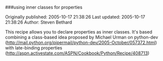 ###using inner classes for properties

Originally published: 2005-10-17 21:38:26
Last updated: 2005-10-17 21:38:26
Author: Steven Bethard

This recipe allows you to declare properties as inner classes.  It's based combining a class-based idea proposed by Michael Urman on python-dev (http://mail.python.org/pipermail/python-dev/2005-October/057372.html) with late-binding properties (http://aspn.activestate.com/ASPN/Cookbook/Python/Recipe/408713)